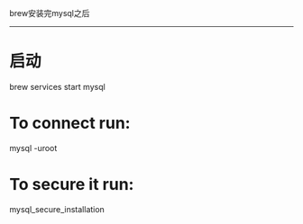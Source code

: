 brew安装完mysql之后

---
# 启动
brew services start mysql

# To connect run:
mysql -uroot

# To secure it run:
mysql_secure_installation